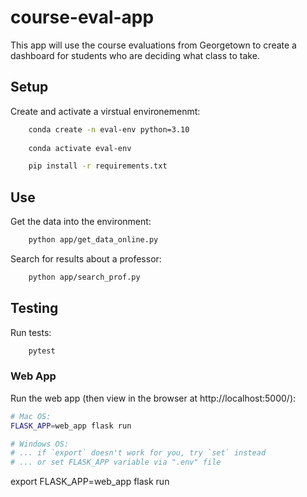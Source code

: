 # course-eval-app
This app will use the course evaluations from Georgetown to create a dashboard for students who are deciding what class to take.

## Setup
Create and activate a virstual environemenmt:

```sh
    conda create -n eval-env python=3.10
    
    conda activate eval-env
``` 

```sh
    pip install -r requirements.txt
```
## Use
Get the data into the environment:
```sh
    python app/get_data_online.py
```

Search for results about a professor:
```sh
    python app/search_prof.py
```

## Testing
Run tests:
```sh
    pytest
```

### Web App

Run the web app (then view in the browser at http://localhost:5000/):

```sh
# Mac OS:
FLASK_APP=web_app flask run

# Windows OS:
# ... if `export` doesn't work for you, try `set` instead
# ... or set FLASK_APP variable via ".env" file
```
export FLASK_APP=web_app
flask run